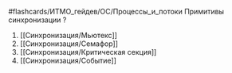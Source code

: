 #flashcards/ИТМО_гейдев/ОС/Процессы_и_потоки 
Примитивы синхронизации
?
1. [[Синхронизация/Мьютекс]]
2. [[Синхронизация/Семафор]]
3. [[Синхронизация/Критическая секция]]
4. [[Синхронизация/Событие]]